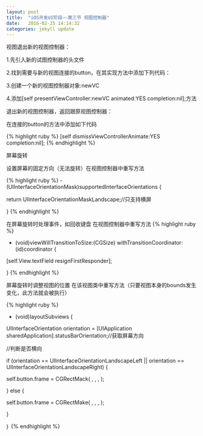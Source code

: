 ```yaml
---
layout: post
title:  "iOS开发UI阶段——第三节 视图控制器"
date:   2016-02-25 14:14:32
categories: jekyll update
---
```

视图退出新的视图控制器：

1.先引入新的试图控制器的头文件

2.找到需要与新的视图连接的button，在其实现方法中添加下列代码：

3.创建一个新的视图控制器对象:newVC

4.添加[self presentViewController:newVC animated:YES completion:nil];方法

退出新的视图控制器，返回跟原视图控制器：

在连接的button的方法中添加如下代码

{% highlight ruby %}
[self dismissViewControllerAnimate:YES completion:nil];
{% endhighlight %}

屏幕旋转

设置屏幕的固定方向（无法旋转）在视图控制器中重写方法

{% highlight ruby %}
-(UIInterfaceOrientationMask)supportedInterfaceOrientations {

return UIInterfaceOrientationMaskLandscape;//只支持横屏

}
{% endhighlight %}

在屏幕旋转时处理事件，如回收键盘  在视图控制器中重写方法
{% highlight ruby %}
- (void)viewWillTransitionToSize:(CGSize) withTransitionCoordinator:(id)coordinator {

[self.View.textField resignFirstResponder];

}
{% endhighlight %}

屏幕旋转时调整视图的位置 在该视图类中重写方法（只要视图本身的bounds发生变化，此方法就会被执行）

{% highlight ruby %}
- (void)layoutSubviews {

UIInterfaceOrientation orientation = [UIApplication sharedApplication].statusBarOrientation;//获取屏幕方向

//判断是否横向

if (orientation == UIInterfaceOrientationLandscapeLeft || orientation == UIInterfaceOrientationLandscapeRight) {

self.button.frame = CGRectMack(  ,  ,  ,  );

}  else {

self.button.frame = CGRectMake(  ,  ,  ,  );

}

｝
{% endhighlight %}

